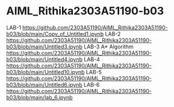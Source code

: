 # AIML_Rithika2303A51190-b03
LAB-1
https://github.com/2303A51190/AIML_Rithika2303A51190-b03/blob/main/Copy_of_Untitled1.ipynb
LAB-2
https://github.com/2303A51190/AIML_Rithika2303A51190-b03/blob/main/Untitled3.ipynb
LAB-3
A* Algorithm
https://github.com/2303A51190/AIML_Rithika2303A51190-b03/blob/main/Untitled4.ipynb
LAB-4
https://github.com/2303A51190/AIML_Rithika2303A51190-b03/blob/main/Untitled10.ipynb
LAB-5
https://github.com/2303A51190/AIML_Rithika2303A51190-b03/blob/main/Untitled6.ipynb
LAB-6
https://github.com/2303A51190/AIML_Rithika2303A51190-b03/blob/main/lab_6.ipynb
